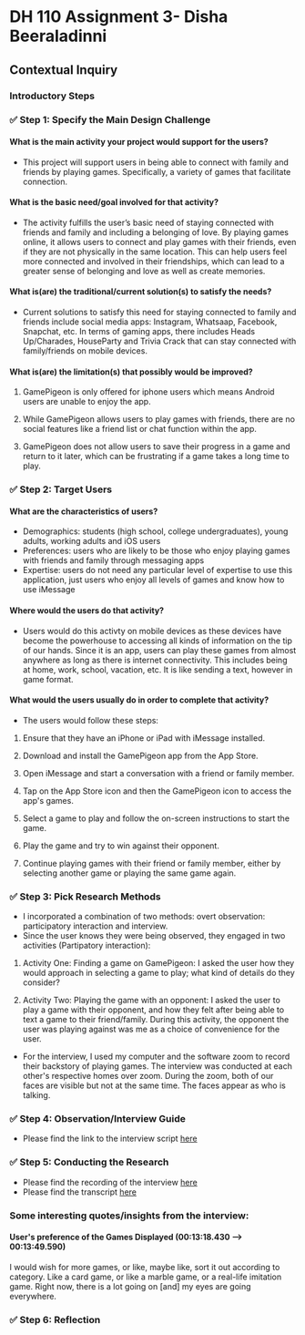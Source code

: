 # DH 110 Assignment 3- Disha Beeraladinni

## Contextual Inquiry

### Introductory Steps

### ✅ Step 1: Specify the Main Design Challenge

#### What is the main activity your project would support for the users?

* This project will support users in being able to connect with family and friends by playing games. Specifically, a variety of games that facilitate connection. 

#### What is the basic need/goal involved for that activity?

* The activity fulfills the user’s basic need of staying connected with friends and family and including a belonging of love. By playing games online, it allows users to connect and play games with their friends, even if they are not physically in the same location. This can help users feel more connected and involved in their friendships, which can lead to a greater sense of belonging and love as well as create memories. 


#### What is(are) the traditional/current solution(s) to satisfy the needs?

* Current solutions to satisfy this need for staying connected to family and friends include social media apps: Instagram, Whatsaap, Facebook, Snapchat, etc. In terms of gaming apps, there includes Heads Up/Charades, HouseParty and Trivia Crack that can stay connected with family/friends on mobile devices. 

#### What is(are) the limitation(s) that possibly would be improved?

1. GamePigeon is only offered for iphone users which means Android users are unable to enjoy the app. 

2. While GamePigeon allows users to play games with friends, there are no social features like a friend list or chat function within the app. 

3. GamePigeon does not allow users to save their progress in a game and return to it later, which can be frustrating if a game takes a long time to play.

### ✅ Step 2: Target Users

#### What are the characteristics of users?

* Demographics: students (high school, college undergraduates), young adults, working adults and iOS users
* Preferences: users who are likely to be those who enjoy playing games with friends and family through messaging apps
* Expertise: users do not need any particular level of expertise to use this application, just users who enjoy all levels of games and know how to use iMessage

#### Where would the users do that activity? 

* Users would do this activty on mobile devices as these devices have become the powerhouse to accessing all kinds of information on the tip of our hands. Since it is an app, users can play these games from almost anywhere as long as there is internet connectivity. This includes being at home, work, school, vacation, etc. It is like sending a text, however in game format.  

#### What would the users usually do in order to complete that activity? 
* The users would follow these steps:
1. Ensure that they have an iPhone or iPad with iMessage installed.

2. Download and install the GamePigeon app from the App Store.

3. Open iMessage and start a conversation with a friend or family member.

4. Tap on the App Store icon and then the GamePigeon icon to access the app's games.

5. Select a game to play and follow the on-screen instructions to start the game.

6. Play the game and try to win against their opponent.

7. Continue playing games with their friend or family member, either by selecting another game or playing the same game again.

### ✅ Step 3: Pick Research Methods

* I incorporated a combination of two methods: overt observation: participatory interaction and interview.
* Since the user knows they were being observed, they engaged in two activities (Partipatory interaction): 
1. Activity One: Finding a game on GamePigeon: I asked the user how they would approach in selecting a game to play; what kind of details do they consider?

2. Activity Two: Playing the game with an opponent: I asked the user to play a game with their opponent, and how they felt after being able to text a game to their friend/family. During this activity, the opponent the user was playing against was me as a choice of convenience for the user. 

* For the interview, I used my computer and the software zoom to record their backstory of playing games. The interview was conducted at each other's respective homes over zoom. During the zoom, both of our faces are visible but not at the same time. The faces appear as who is talking.


### ✅ Step 4: Observation/Interview Guide

* Please find the link to the interview script [here](https://docs.google.com/document/d/1GhdwZYFFsc5Pg_nkjIlgUQl9UEVAmla3BTuQa-U41QY/edit?usp=sharing)

### ✅ Step 5: Conducting the Research

* Please find the recording of the interview [here](https://photos.app.goo.gl/ztTBFCK9SHNm7XoN7)
* Please find the transcript [here](https://docs.google.com/document/d/1bfj7R1Mb1ZNWDReMf01XxrkbgkkkGwpW225zj4pVE4A/edit?usp=sharing)

### Some interesting quotes/insights from the interview:

#### User's preference of the Games Displayed (00:13:18.430 --> 00:13:49.590)
I would wish for more games, or like, maybe like, sort it out according to category. Like a card game, or like a marble game, or a real-life imitation game. Right now, there is a lot going on [and] my eyes are going everywhere. 


### ✅ Step 6: Reflection



